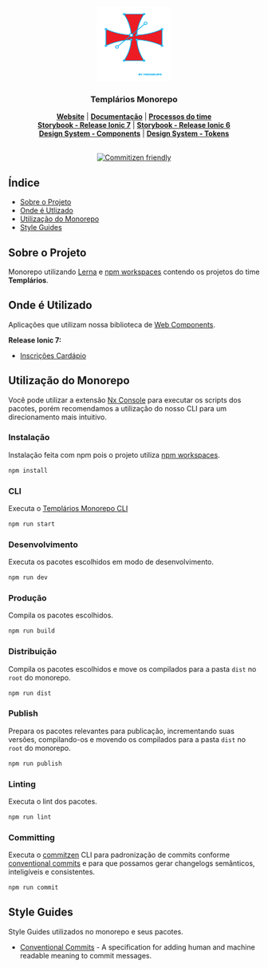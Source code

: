 <p align="center">
  <img src=".github/assets/templarios.svg?raw=true" alt="Templarios Design System logo" width="150" height="150">
</p>

<h3 align="center">Templários Monorepo</h3>

<p align="center">
<a href="#"><strong>Website</strong></a> | <a href="#"><strong>Documentação</strong></a> | <a href="#"><strong>Processos do time</strong></a>
<br>
<a href="http://desenv.ordomederi.com/templarios-7/"><strong>Storybook - Release Ionic 7</strong></a> |
<a href="http://desenv.ordomederi.com/templarios-6/"><strong>Storybook - Release Ionic 6</strong></a>
<br>
<a href="https://www.figma.com/file/2j9jNt3PmQXpzD3IQJkyZe/01.-Componentes?type=design&node-id=18757-35083&mode=design&t=he9ExAwIzge98ikf-0"><strong>Design System - Components</strong></a> |
<a href="https://www.figma.com/file/4QvnRfhttlJ2hIKQbuEPZl/02.-Tokens?type=design&node-id=5154-11248&mode=design&t=N2qqxm5agDlNVzOB-0"><strong>Design System - Tokens</strong></a>
<br>
<br>

</p>

<p align="center">
  <a href="http://commitizen.github.io/cz-cli/">
    <img src="https://img.shields.io/badge/commitizen-friendly-brightgreen.svg" alt="Commitizen friendly" />
  </a>
</p>

## Índice

- [Sobre o Projeto](#)
- [Onde é Utlizado](#)
- [Utilização do Monorepo](#)
- [Style Guides](#)

## Sobre o Projeto

Monorepo utilizando [Lerna](https://lerna.js.org/) e [npm workspaces](https://docs.npmjs.com/cli/v10/using-npm/workspaces) contendo os projetos do time **Templários**.

## Onde é Utilizado

Aplicações que utilizam nossa biblioteca de [Web Components](https://www.webcomponents.org/).

**Release Ionic 7:**

- [Inscrições Cardápio](https://github.com/MEDGRUPOGIT/site-inscricoes-cardapio)

## Utilização do Monorepo

Você pode utilizar a extensão [Nx Console](https://marketplace.visualstudio.com/items?itemName=nrwl.angular-console) para executar os scripts dos pacotes, porém recomendamos a utilização do nosso CLI para um direcionamento mais intuitivo.

### Instalação

Instalação feita com npm pois o projeto utiliza [npm workspaces](https://docs.npmjs.com/cli/v10/using-npm/workspaces).

```bash
npm install
```

### CLI

Executa o [Templários Monorepo CLI](link-para-pacote-github)

```bash
npm run start
```

### Desenvolvimento

Executa os pacotes escolhidos em modo de desenvolvimento.

```bash
npm run dev
```

### Produção

Compila os pacotes escolhidos.

```bash
npm run build
```

### Distribuição

Compila os pacotes escolhidos e move os compilados para a pasta `dist` no `root` do monorepo.

```bash
npm run dist
```

### Publish

Prepara os pacotes relevantes para publicação, incrementando suas versões, compilando-os e movendo os compilados para a pasta `dist` no `root` do monorepo.

```bash
npm run publish
```

### Linting

Executa o lint dos pacotes.

```bash
npm run lint
```

### Committing

Executa o [commitzen](https://commitizen-tools.github.io/commitizen/) CLI para padronização de commits conforme [ conventional commits](https://www.conventionalcommits.org/en/v1.0.0/) e para que possamos gerar changelogs semânticos, inteligíveis e consistentes.

```bash
npm run commit
```

## Style Guides

Style Guides utilizados no monorepo e seus pacotes.

- [Conventional Commits](https://www.conventionalcommits.org/en/v1.0.0) - A specification for adding human and machine readable meaning to commit messages.
